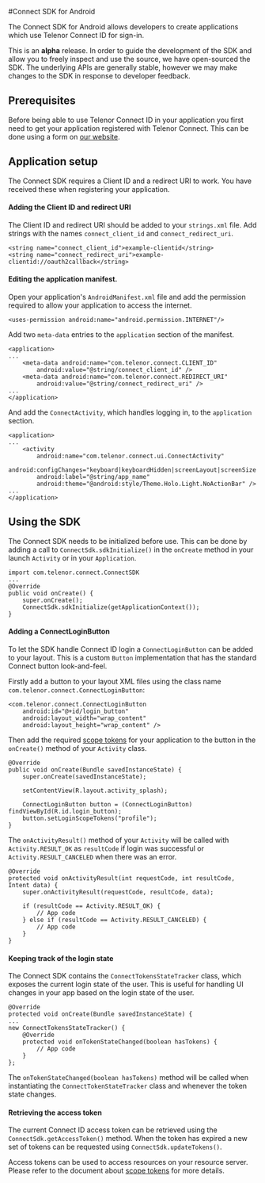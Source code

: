 #Connect SDK for Android

The Connect SDK for Android allows developers to create applications which use Telenor Connect ID
for sign-in.

This is an __alpha__ release. In order to guide the development of the SDK and allow you to freely
inspect and use the source, we have open-sourced the SDK. The underlying APIs are generally stable,
however we may make changes to the SDK in response to developer feedback.

## Prerequisites

Before being able to use Telenor Connect ID in your application you first need to get your
application registered with Telenor Connect. This can be done using a form on
[our website](http://docs.telenordigital.com/getting_started.html).

## Application setup

The Connect SDK requires a Client ID and a redirect URI to work. You have received these when
registering your application.

#### Adding the Client ID and redirect URI

The Client ID and redirect URI should be added to your `strings.xml` file. Add strings with the
names `connect_client_id` and `connect_redirect_uri`.

    <string name="connect_client_id">example-clientid</string>
    <string name="connect_redirect_uri">example-clientid://oauth2callback</string>

#### Editing the application manifest.

Open your application's `AndroidManifest.xml` file and add the permission required to allow your
application to access the internet.

    <uses-permission android:name="android.permission.INTERNET"/>

Add two `meta-data` entries to the `application` section of the manifest.

    <application>
    ...
        <meta-data android:name="com.telenor.connect.CLIENT_ID"
            android:value="@string/connect_client_id" />
        <meta-data android:name="com.telenor.connect.REDIRECT_URI"
            android:value="@string/connect_redirect_uri" />
    ...
    </application>

And add the `ConnectActivity`, which handles logging in, to the `application` section.

    <application>
    ...
        <activity
            android:name="com.telenor.connect.ui.ConnectActivity"
            android:configChanges="keyboard|keyboardHidden|screenLayout|screenSize|orientation"
            android:label="@string/app_name"
            android:theme="@android:style/Theme.Holo.Light.NoActionBar" />
    ...
    </application>

## Using the SDK

The Connect SDK needs to be initialized before use. This can be done by adding a call to
`ConnectSdk.sdkInitialize()` in the `onCreate` method in your launch `Activity` or in your
`Application`.

    import com.telenor.connect.ConnectSDK
    ...
    @Override
    public void onCreate() {
        super.onCreate();
        ConnectSdk.sdkInitialize(getApplicationContext());
    }

#### Adding a ConnectLoginButton

To let the SDK handle Connect ID login a `ConnectLoginButton` can be added to your layout. This is
a custom `Button` implementation that has the standard Connect button look-and-feel.

Firstly add a button to your layout XML files using the class name
`com.telenor.connect.ConnectLoginButton`:

    <com.telenor.connect.ConnectLoginButton
        android:id="@+id/login_button"
        android:layout_width="wrap_content"
        android:layout_height="wrap_content" />

Then add the required [scope tokens](http://docs.telenordigital.com/connect/id/scope.html) for your
application to the button in the `onCreate()` method of your `Activity` class.

    @Override
    public void onCreate(Bundle savedInstanceState) {
        super.onCreate(savedInstanceState);

        setContentView(R.layout.activity_splash);

        ConnectLoginButton button = (ConnectLoginButton) findViewById(R.id.login_button);
        button.setLoginScopeTokens("profile");
    }

The `onActivityResult()` method of your `Activity` will be called with `Activity.RESULT_OK` as
`resultCode` if login was successful or `Activity.RESULT_CANCELED` when there was an error.

    @Override
    protected void onActivityResult(int requestCode, int resultCode, Intent data) {
        super.onActivityResult(requestCode, resultCode, data);

        if (resultCode == Activity.RESULT_OK) {
            // App code
        } else if (resultCode == Activity.RESULT_CANCELED) {
            // App code
        }
    }

#### Keeping track of the login state

The Connect SDK contains the `ConnectTokensStateTracker` class, which exposes the current login
state of the user. This is useful for handling UI changes in your app based on the login state of
the user.

    @Override
    protected void onCreate(Bundle savedInstanceState) {
    ...
    new ConnectTokensStateTracker() {
        @Override
        protected void onTokenStateChanged(boolean hasTokens) {
            // App code
        }
    };

The `onTokenStateChanged(boolean hasTokens)` method will be called when instantiating the
`ConnectTokenStateTracker` class and whenever the token state changes.

#### Retrieving the access token

The current Connect ID access token can be retrieved using the `ConnectSdk.getAccessToken()`
method. When the token has expired a new set of tokens can be requested using
`ConnectSdk.updateTokens()`.

Access tokens can be used to access resources on your resource server. Please refer to the document
about [scope tokens](http://docs.telenordigital.com/connect/id/scope.html) for more details.
